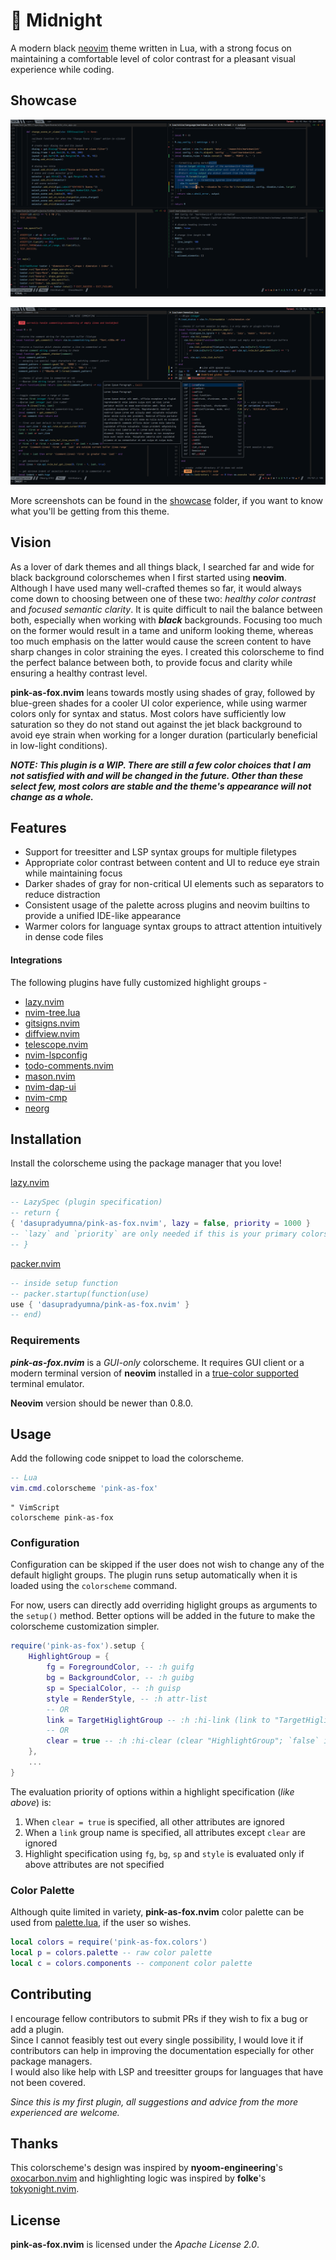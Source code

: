 # :crescent_moon: Midnight

A modern black [neovim](https://github.com/neovim/neovim) theme written in Lua, with a strong focus
on maintaining a comfortable level of color contrast for a pleasant visual experience while coding.

## Showcase

![Main 1](showcase/main1.png "main_1")

![Main 2](showcase/main2.png "main_2")

More screenshots can be found in the [showcase](showcase) folder, if you want to know what you'll be
getting from this theme.

## Vision

As a lover of dark themes and all things black, I searched far and wide for black background
colorschemes when I first started using **neovim**. Although I have used many well-crafted themes so
far, it would always come down to choosing between one of these two: *healthy color contrast* and
*focused semantic clarity*. It is quite difficult to nail the balance between both, especially when
working with ***black*** backgrounds. Focusing too much on the former would result in a tame and
uniform looking theme, whereas too much emphasis on the latter would cause the screen content to
have sharp changes in color straining the eyes. I created this colorscheme to find the perfect
balance between both, to provide focus and clarity while ensuring a healthy contrast level.

**pink-as-fox.nvim** leans towards mostly using shades of gray, followed by blue-green shades for a
cooler UI color experience, while using warmer colors only for syntax and status. Most colors have
sufficiently low saturation so they do not stand out against the jet black background to avoid eye
strain when working for a longer duration (particularly beneficial in low-light conditions).

***NOTE: This plugin is a WIP. There are still a few color choices that I am not satisfied with and
will be changed in the future. Other than these select few, most colors are stable and the theme's
appearance will not change as a whole.***

## Features

- Support for treesitter and LSP syntax groups for multiple filetypes
- Appropriate color contrast between content and UI to reduce eye strain while maintaining focus
- Darker shades of gray for non-critical UI elements such as separators to reduce distraction
- Consistent usage of the palette across plugins and neovim builtins to provide a unified IDE-like
appearance
- Warmer colors for language syntax groups to attract attention intuitively in dense code
files

#### Integrations

The following plugins have fully customized highlight groups -

- [lazy.nvim](https://github.com/folke/lazy.nvim)
- [nvim-tree.lua](https://github.com/nvim-tree/nvim-tree.lua)
- [gitsigns.nvim](https://github.com/lewis6991/gitsigns.nvim)
- [diffview.nvim](https://github.com/sindrets/diffview.nvim)
- [telescope.nvim](https://github.com/nvim-telescope/telescope.nvim)
- [nvim-lspconfig](https://github.com/neovim/nvim-lspconfig)
- [todo-comments.nvim](https://github.com/folke/todo-comments.nvim)
- [mason.nvim](https://github.com/williamboman/mason.nvim)
- [nvim-dap-ui](https://github.com/rcarriga/nvim-dap-ui)
- [nvim-cmp](https://github.com/hrsh7th/nvim-cmp)
- [neorg](https://github.com/nvim-neorg/neorg)

## Installation

Install the colorscheme using the package manager that you love!

[lazy.nvim](https://github.com/folke/lazy.nvim)

```lua
-- LazySpec (plugin specification)
-- return {
{ 'dasupradyumna/pink-as-fox.nvim', lazy = false, priority = 1000 }
-- `lazy` and `priority` are only needed if this is your primary colorscheme to load it first
-- }
```

[packer.nvim](https://github.com/wbthomason/packer.nvim)

```lua
-- inside setup function
-- packer.startup(function(use)
use { 'dasupradyumna/pink-as-fox.nvim' }
-- end)
```

### Requirements

***pink-as-fox.nvim*** is a *GUI-only* colorscheme. It requires GUI client or a modern terminal version
of **neovim** installed in a
[true-color supported](https://github.com/termstandard/colors#truecolor-support-in-output-devices)
terminal emulator.

**Neovim** version should be newer than 0.8.0.

## Usage

Add the following code snippet to load the colorscheme.

```lua
-- Lua
vim.cmd.colorscheme 'pink-as-fox'
```

```vim
" VimScript
colorscheme pink-as-fox
```

### Configuration

Configuration can be skipped if the user does not wish to change any of the default higlight groups.
The plugin runs setup automatically when it is loaded using the `colorscheme` command.

For now, users can directly add overriding higlight groups as arguments to the `setup()` method.
Better options will be added in the future to make the colorscheme customization simpler.

```lua
require('pink-as-fox').setup {
    HighlightGroup = {
        fg = ForegroundColor, -- :h guifg
        bg = BackgroundColor, -- :h guibg
        sp = SpecialColor, -- :h guisp
        style = RenderStyle, -- :h attr-list
        -- OR
        link = TargetHiglightGroup -- :h :hi-link (link to "TargetHiglightGroup")
        -- OR
        clear = true -- :h :hi-clear (clear "HighlightGroup"; `false` ignores this option)
    },
    ...
}
```

The evaluation priority of options within a highlight specification (*like above*) is:

1. When `clear = true` is specified, all other attributes are ignored
2. When a `link` group name is specified, all attributes except `clear` are ignored
3. Highlight specification using `fg`, `bg`, `sp` and `style` is evaluated only if above attributes
are not specified

### Color Palette

Although quite limited in variety, **pink-as-fox.nvim** color palette can be used from
[palette.lua](lua/pink-as-fox/palette.lua), if the user so wishes.

```lua
local colors = require('pink-as-fox.colors')
local p = colors.palette -- raw color palette
local c = colors.components -- component color palette
```

## Contributing

I encourage fellow contributors to submit PRs if they wish to fix a bug or add a plugin.  
Since I cannot feasibly test out every single possibility, I would love it if contributors can help
in improving the documentation especially for other package managers.  
I would also like help with LSP and treesitter groups for languages that have not been covered.

*Since this is my first plugin, all suggestions and advice from the more experienced are welcome.*

## Thanks

This colorscheme's design was inspired by **nyoom-engineering**'s
[oxocarbon.nvim](https://github.com/nyoom-engineering/oxocarbon.nvim) and highlighting logic
was inspired by **folke**'s [tokyonight.nvim](https://github.com/folke/tokyonight.nvim).

## License

**pink-as-fox.nvim** is licensed under the *Apache License 2.0*.
